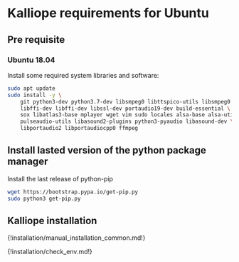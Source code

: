 # Kalliope requirements for Ubuntu

## Pre requisite

### Ubuntu 18.04

Install some required system libraries and software:

```bash
sudo apt update
sudo install -y \
    git python3-dev python3.7-dev libsmpeg0 libttspico-utils libsmpeg0 flac \
    libffi-dev libffi-dev libssl-dev portaudio19-dev build-essential \
    sox libatlas3-base mplayer wget vim sudo locales alsa-base alsa-utils \
    pulseaudio-utils libasound2-plugins python3-pyaudio libasound-dev \
    libportaudio2 libportaudiocpp0 ffmpeg 
```

## Install lasted version of the python package manager

Install the last release of python-pip
```bash
wget https://bootstrap.pypa.io/get-pip.py
sudo python3 get-pip.py
```

## Kalliope installation

{!installation/manual_installation_common.md!}

{!installation/check_env.md!}
